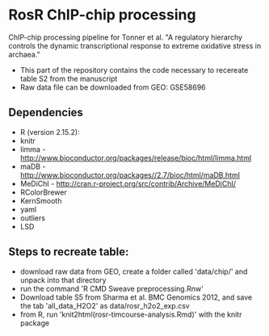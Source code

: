 # RosR ChIP-chip processing

ChIP-chip processing pipeline for Tonner et al. "A regulatory hierarchy controls the dynamic transcriptional response to extreme oxidative stress in archaea."

* This part of the repository contains the code necessary to recereate table S2 from the manuscript
* Raw data file can be downloaded from GEO: GSE58696

## Dependencies

* R (version 2.15.2):
* knitr
* limma - http://www.bioconductor.org/packages/release/bioc/html/limma.html
* maDB - http://www.bioconductor.org/packages//2.7/bioc/html/maDB.html
* MeDiChI - http://cran.r-project.org/src/contrib/Archive/MeDiChI/
* RColorBrewer
* KernSmooth
* yaml
* outliers
* LSD


## Steps to recreate table:

* download raw data from GEO, create a folder called 'data/chip/' and unpack into that directory
* run the command 'R CMD Sweave preprocessing.Rnw'
* Download table S5 from Sharma et al. BMC Genomics 2012, and save the tab 'all\_data\_H2O2' as data/rosr\_h2o2\_exp.csv 
* from R, run 'knit2html(rosr-timcourse-analysis.Rmd)' with the knitr package

# RosR ChIP-seq processing and comparison across multiple species of halophilic archaea.
ChIP-seq processing pipeline for Darnell and Hackley et al. "Functional divergence of the RosR transcription factor across species of halophilic archaea."

* This part of the repository contains the code necessary to recereate table X from the manuscript
* Raw data file can be downloaded from GEO: GSEXXXX

## Dependences

## Steps to recreats table X and figure Y:
